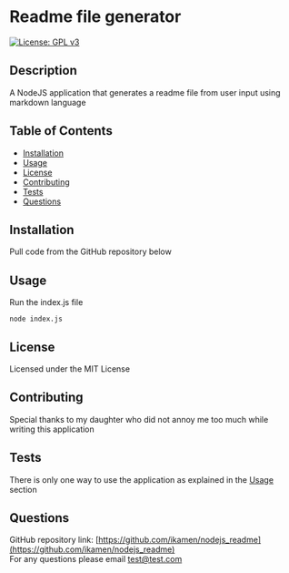 # Readme file generator
    
[![License: GPL v3](https://img.shields.io/badge/License-GPLv3-blue.svg)](https://www.gnu.org/licenses/gpl-3.0)
    
## Description
A NodeJS application that generates a readme file from user input using markdown language
  
## Table of Contents
- [Installation](#installation)
- [Usage](#usage)
- [License](#license)
- [Contributing](#contributing)
- [Tests](#tests)
- [Questions](#questions)
    
  
## Installation
Pull code from the GitHub repository below

## Usage
Run the index.js file   
    
    node index.js

## License
Licensed under the MIT License
  
## Contributing
Special thanks to my daughter who did not annoy me too much while writing this application
  
## Tests
There is only one way to use the application as explained in the [Usage](#usage) section
  
## Questions
GitHub repository link: [https://github.com/ikamen/nodejs_readme](https://github.com/ikamen/nodejs_readme)    
For any questions please email [test@test.com](mailto:test@test.com)
